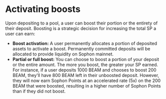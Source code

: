# Activating boosts

Upon depositing to a pool, a user can boost their portion or the entirety of their deposit. Boosting is a strategic decision for increasing the total SP a user can earn:

* **Boost activation:** A user permanently allocates a portion of deposited assets to activate a boost. Permanently committed deposits will be allocated to provide liquidity on Sophon mainnet.
* **Partial or full boost:** You can choose to boost a portion of your deposit or the entire amount. The more you boost, the greater your SP earned. For instance, if a user deposits 1000 BEAM and chooses to boost 200 BEAM, they'll have 800 BEAM left in their unboosted deposit. However, they will now earn Sophon Points at an accelerated rate (5x) on the 200 BEAM that were boosted, resulting in a higher number of Sophon Points than if they did not boost.
